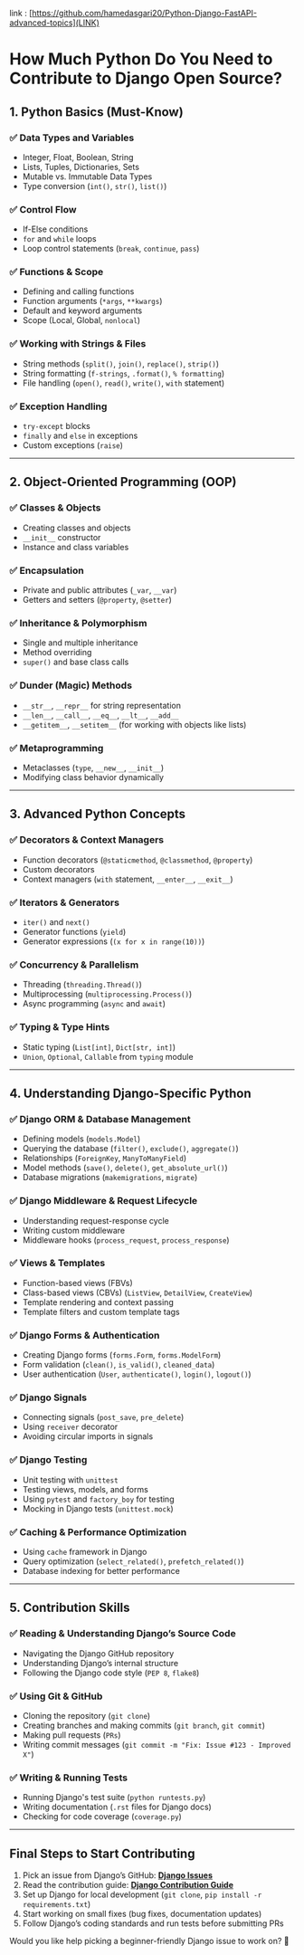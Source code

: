 link : [https://github.com/hamedasgari20/Python-Django-FastAPI-advanced-topics](LINK)

# How Much Python Do You Need to Contribute to Django Open Source?

## 1. Python Basics (Must-Know)

### ✅ Data Types and Variables

- Integer, Float, Boolean, String
- Lists, Tuples, Dictionaries, Sets
- Mutable vs. Immutable Data Types
- Type conversion (`int()`, `str()`, `list()`)

### ✅ Control Flow

- If-Else conditions
- `for` and `while` loops
- Loop control statements (`break`, `continue`, `pass`)

### ✅ Functions & Scope

- Defining and calling functions
- Function arguments (`*args`, `**kwargs`)
- Default and keyword arguments
- Scope (Local, Global, `nonlocal`)

### ✅ Working with Strings & Files

- String methods (`split()`, `join()`, `replace()`, `strip()`)
- String formatting (`f-strings`, `.format()`, `% formatting`)
- File handling (`open()`, `read()`, `write()`, `with` statement)

### ✅ Exception Handling

- `try-except` blocks
- `finally` and `else` in exceptions
- Custom exceptions (`raise`)

---

## 2. Object-Oriented Programming (OOP)

### ✅ Classes & Objects

- Creating classes and objects
- `__init__` constructor
- Instance and class variables

### ✅ Encapsulation

- Private and public attributes (`_var`, `__var`)
- Getters and setters (`@property`, `@setter`)

### ✅ Inheritance & Polymorphism

- Single and multiple inheritance
- Method overriding
- `super()` and base class calls

### ✅ Dunder (Magic) Methods

- `__str__`, `__repr__` for string representation
- `__len__`, `__call__`, `__eq__`, `__lt__`, `__add__`
- `__getitem__`, `__setitem__` (for working with objects like lists)

### ✅ Metaprogramming

- Metaclasses (`type`, `__new__`, `__init__`)
- Modifying class behavior dynamically

---

## 3. Advanced Python Concepts

### ✅ Decorators & Context Managers

- Function decorators (`@staticmethod`, `@classmethod`, `@property`)
- Custom decorators
- Context managers (`with` statement, `__enter__`, `__exit__`)

### ✅ Iterators & Generators

- `iter()` and `next()`
- Generator functions (`yield`)
- Generator expressions (`(x for x in range(10))`)

### ✅ Concurrency & Parallelism

- Threading (`threading.Thread()`)
- Multiprocessing (`multiprocessing.Process()`)
- Async programming (`async` and `await`)

### ✅ Typing & Type Hints

- Static typing (`List[int]`, `Dict[str, int]`)
- `Union`, `Optional`, `Callable` from `typing` module

---

## 4. Understanding Django-Specific Python

### ✅ Django ORM & Database Management

- Defining models (`models.Model`)
- Querying the database (`filter()`, `exclude()`, `aggregate()`)
- Relationships (`ForeignKey`, `ManyToManyField`)
- Model methods (`save()`, `delete()`, `get_absolute_url()`)
- Database migrations (`makemigrations`, `migrate`)

### ✅ Django Middleware & Request Lifecycle

- Understanding request-response cycle
- Writing custom middleware
- Middleware hooks (`process_request`, `process_response`)

### ✅ Views & Templates

- Function-based views (FBVs)
- Class-based views (CBVs) (`ListView`, `DetailView`, `CreateView`)
- Template rendering and context passing
- Template filters and custom template tags

### ✅ Django Forms & Authentication

- Creating Django forms (`forms.Form`, `forms.ModelForm`)
- Form validation (`clean()`, `is_valid()`, `cleaned_data`)
- User authentication (`User`, `authenticate()`, `login()`, `logout()`)

### ✅ Django Signals

- Connecting signals (`post_save`, `pre_delete`)
- Using `receiver` decorator
- Avoiding circular imports in signals

### ✅ Django Testing

- Unit testing with `unittest`
- Testing views, models, and forms
- Using `pytest` and `factory_boy` for testing
- Mocking in Django tests (`unittest.mock`)

### ✅ Caching & Performance Optimization

- Using `cache` framework in Django
- Query optimization (`select_related()`, `prefetch_related()`)
- Database indexing for better performance

---

## 5. Contribution Skills

### ✅ Reading & Understanding Django’s Source Code

- Navigating the Django GitHub repository
- Understanding Django’s internal structure
- Following the Django code style (`PEP 8`, `flake8`)

### ✅ Using Git & GitHub

- Cloning the repository (`git clone`)
- Creating branches and making commits (`git branch`, `git commit`)
- Making pull requests (`PRs`)
- Writing commit messages (`git commit -m "Fix: Issue #123 - Improved X"`)

### ✅ Writing & Running Tests

- Running Django's test suite (`python runtests.py`)
- Writing documentation (`.rst` files for Django docs)
- Checking for code coverage (`coverage.py`)

---

## Final Steps to Start Contributing

1. Pick an issue from Django’s GitHub: **[Django Issues](https://github.com/django/django/issues)**
2. Read the contribution guide: **[Django Contribution Guide](https://docs.djangoproject.com/en/dev/internals/contributing/)**
3. Set up Django for local development (`git clone`, `pip install -r requirements.txt`)
4. Start working on small fixes (bug fixes, documentation updates)
5. Follow Django’s coding standards and run tests before submitting PRs

Would you like help picking a beginner-friendly Django issue to work on? 🚀
